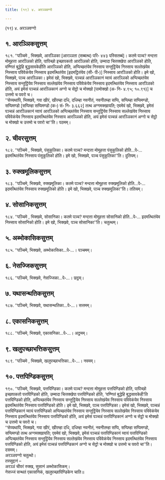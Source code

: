 ```yaml
---
title: (१९) ४. अरञ्ञवग्गो

---
```

(१९) ४. अरञ्ञवग्गो  


## १. आरञ्ञिकसुत्तम्

१८१. ‘‘पञ्चिमे , भिक्खवे, आरञ्ञिका [आरञ्ञता (सब्बत्थ) परि॰ ४४३ पस्सितब्बं]। कतमे पञ्च? मन्दत्ता मोमूहत्ता आरञ्ञिको होति, पापिच्छो इच्छापकतो आरञ्ञिको होति, उम्मादा चित्तक्खेपा आरञ्ञिको होति, वण्णितं बुद्धेहि बुद्धसावकेहीति आरञ्ञिको होति, अप्पिच्छतंयेव निस्साय सन्तुट्ठिंयेव निस्साय सल्लेखंयेव निस्साय पविवेकंयेव निस्साय इदमत्थितंयेव [इदमट्ठितंयेव (सी॰ पी॰)] निस्साय आरञ्ञिको होति। इमे खो, भिक्खवे, पञ्च आरञ्ञिका। इमेसं खो, भिक्खवे, पञ्चन्नं आरञ्ञिकानं य्वायं आरञ्ञिको अप्पिच्छतंयेव निस्साय सन्तुट्ठिंयेव निस्साय सल्लेखंयेव निस्साय पविवेकंयेव निस्साय इदमत्थितंयेव निस्साय आरञ्ञिको होति, अयं इमेसं पञ्चन्नं आरञ्ञिकानं अग्गो च सेट्ठो च मोक्खो [पामोक्खो (अ॰ नि॰ ४.९५; १०.९१)] च उत्तमो च पवरो च।  
‘‘सेय्यथापि, भिक्खवे, गवा खीरं, खीरम्हा दधि, दधिम्हा नवनीतं, नवनीतम्हा सप्पि, सप्पिम्हा सप्पिमण्डो, सप्पिमण्डो [सप्पिम्हा सप्पिमण्डो (क॰) सं॰ नि॰ ३.६६२] तत्थ अग्गमक्खायति; एवमेवं खो, भिक्खवे, इमेसं पञ्चन्नं आरञ्ञिकानं य्वायं आरञ्ञिको अप्पिच्छतंयेव निस्साय सन्तुट्ठिंयेव निस्साय सल्लेखंयेव निस्साय पविवेकंयेव निस्साय इदमत्थितंयेव निस्साय आरञ्ञिको होति, अयं इमेसं पञ्चन्नं आरञ्ञिकानं अग्गो च सेट्ठो च मोक्खो च उत्तमो च पवरो चा’’ति। पठमम्।  


## २. चीवरसुत्तम्

१८२. ‘‘पञ्चिमे , भिक्खवे, पंसुकूलिका। कतमे पञ्च? मन्दत्ता मोमूहत्ता पंसुकूलिको होति…पे॰… इदमत्थितंयेव निस्साय पंसुकूलिको होति। इमे खो, भिक्खवे, पञ्च पंसुकूलिका’’ति। दुतियम्।  


## ३. रुक्खमूलिकसुत्तम्

१८३. ‘‘पञ्चिमे, भिक्खवे, रुक्खमूलिका। कतमे पञ्च? मन्दत्ता मोमूहत्ता रुक्खमूलिको होति…पे॰… इदमत्थितंयेव निस्साय रुक्खमूलिको होति। इमे खो, भिक्खवे, पञ्च रुक्खमूलिका’’ति। ततियम्।  


## ४. सोसानिकसुत्तम्

१८४. ‘‘पञ्चिमे , भिक्खवे, सोसानिका। कतमे पञ्च? मन्दत्ता मोमूहत्ता सोसानिको होति…पे॰… इदमत्थितंयेव निस्साय सोसानिको होति। इमे खो, भिक्खवे, पञ्च सोसानिका’’ति। चतुत्थम्।  


## ५. अब्भोकासिकसुत्तम्

१८५. ‘‘पञ्चिमे, भिक्खवे, अब्भोकासिका…पे॰…। पञ्चमम्।  


## ६. नेसज्जिकसुत्तम्

१८६. ‘‘पञ्चिमे, भिक्खवे, नेसज्जिका…पे॰…। छट्ठम्।  


## ७. यथासन्थतिकसुत्तम्

१८७. ‘‘पञ्चिमे, भिक्खवे, यथासन्थतिका…पे॰…। सत्तमम्।  


## ८. एकासनिकसुत्तम्

१८८. ‘‘पञ्चिमे, भिक्खवे, एकासनिका…पे॰…। अट्ठमम्।  


## ९. खलुपच्छाभत्तिकसुत्तम्

१८९. ‘‘पञ्चिमे , भिक्खवे, खलुपच्छाभत्तिका…पे॰…। नवमम्।  


## १०. पत्तपिण्डिकसुत्तम्

१९०. ‘‘पञ्चिमे, भिक्खवे, पत्तपिण्डिका। कतमे पञ्च? मन्दत्ता मोमूहत्ता पत्तपिण्डिको होति, पापिच्छो इच्छापकतो पत्तपिण्डिको होति, उम्मादा चित्तक्खेपा पत्तपिण्डिको होति, ‘वण्णितं बुद्धेहि बुद्धसावकेही’ति पत्तपिण्डिको होति, अप्पिच्छतंयेव निस्साय सन्तुट्ठिंयेव निस्साय सल्लेखंयेव निस्साय पविवेकंयेव निस्साय इदमत्थितंयेव निस्साय पत्तपिण्डिको होति। इमे खो, भिक्खवे, पञ्च पत्तपिण्डिका। इमेसं खो, भिक्खवे, पञ्चन्नं पत्तपिण्डिकानं य्वायं पत्तपिण्डिको अप्पिच्छतंयेव निस्साय सन्तुट्ठिंयेव निस्साय सल्लेखंयेव निस्साय पविवेकंयेव निस्साय इदमत्थितंयेव निस्साय पत्तपिण्डिको होति, अयं इमेसं पञ्चन्नं पत्तपिण्डिकानं अग्गो च सेट्ठो च मोक्खो च उत्तमो च पवरो च।  
‘‘सेय्यथापि, भिक्खवे, गवा खीरं, खीरम्हा दधि, दधिम्हा नवनीतं, नवनीतम्हा सप्पि, सप्पिम्हा सप्पिमण्डो, सप्पिमण्डो तत्थ अग्गमक्खायति; एवमेवं खो, भिक्खवे, इमेसं पञ्चन्नं पत्तपिण्डिकानं य्वायं पत्तपिण्डिको अप्पिच्छतंयेव निस्साय सन्तुट्ठिंयेव निस्साय सल्लेखंयेव निस्साय पविवेकंयेव निस्साय इदमत्थितंयेव निस्साय पत्तपिण्डिको होति, अयं इमेसं पञ्चन्नं पत्तपिण्डिकानं अग्गो च सेट्ठो च मोक्खो च उत्तमो च पवरो चा’’ति। दसमम्।  
अरञ्ञवग्गो चतुत्थो।  
तस्सुद्दानं –  
अरञ्ञं चीवरं रुक्ख, सुसानं अब्भोकासिकम्।  
नेसज्जं सन्थतं एकासनिकं, खलुपच्छापिण्डिकेन चाति॥  